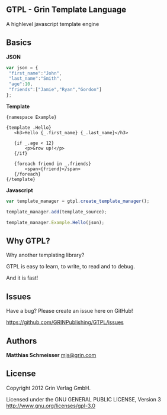 ## GTPL - Grin Template Language

A highlevel javascript template engine

## Basics

**JSON**

```js
var json = {
 "first_name":"John",
 "last_name":"Smith",
 "age":10,
 "friends":["Jamie","Ryan","Gordon"]
};
```
**Template**

 ```
{namespace Example}

{template .Hello}
    <h3>Hello {_.first_name} {_.last_name}</h3>
  
    {if _.age < 12}
        <p>Grow up!</p>
    {/if}

    {foreach friend in _.friends}
        <span>{friend}</span>
    {/foreach}
{/template}
```

**Javascript**

```js
var template_manager = gtpl.create_template_manager();

template_manager.add(template_source);

template_manager.Example.Hello(json);
```

## Why GTPL?

Why another templating library?

GTPL is easy to learn, to write, to read and to debug.

And it is fast!

## Issues

Have a bug? Please create an issue here on GitHub!

https://github.com/GRINPublishing/GTPL/issues

## Authors

**Matthias Schmeisser**
mjs@grin.com

## License

Copyright 2012 Grin Verlag GmbH.

Licensed under the GNU GENERAL PUBLIC LICENSE, Version 3 http://www.gnu.org/licenses/gpl-3.0